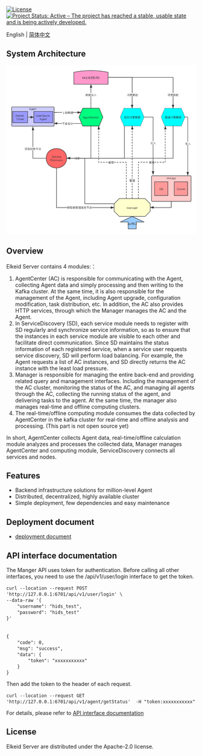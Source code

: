 [![License](https://img.shields.io/badge/License-Apache%20v2-blue.svg)](https://github.com/bytedance/Elkeid/blob/main/agent/LICENSE)
[![Project Status: Active – The project has reached a stable, usable state and is being actively developed.](https://www.repostatus.org/badges/latest/active.svg)](https://www.repostatus.org/#active)

English | [简体中文](README-zh_CN.md)
## System Architecture

<img src="docs/server.png"/>

## Overview
Elkeid Server contains 4 modules:：
1. AgentCenter (AC) is responsible for communicating with the Agent, collecting Agent data and simply processing and then writing to the Kafka cluster. At the same time, it is also responsible for the management of the Agent, including Agent upgrade, configuration modification, task distribution, etc. In addition, the AC also provides HTTP services, through which the Manager manages the AC and the Agent.
2. In ServiceDiscovery (SD), each service module needs to register with SD regularly and synchronize service information, so as to ensure that the instances in each service module are visible to each other and facilitate direct communication. Since SD maintains the status information of each registered service, when a service user requests service discovery, SD will perform load balancing. For example, the Agent requests a list of AC instances, and SD directly returns the AC instance with the least load pressure.
3. Manager is responsible for managing the entire back-end and providing related query and management interfaces. Including the management of the AC cluster, monitoring the status of the AC, and managing all agents through the AC, collecting the running status of the agent, and delivering tasks to the agent. At the same time, the manager also manages real-time and offline computing clusters.
4. The real-time/offline computing module consumes the data collected by AgentCenter in the kafka cluster for real-time and offline analysis and processing. (This part is not open source yet)

In short, AgentCenter collects Agent data, real-time/offline calculation module analyzes and processes the collected data, Manager manages AgentCenter and computing module, ServiceDiscovery connects all services and nodes.

## Features
- Backend infrastructure solutions for million-level Agent
- Distributed, decentralized, highly available cluster
- Simple deployment, few dependencies and easy maintenance

## Deployment document
- [deployment document](docs/install.md)

## API interface documentation
The Manger API uses token for authentication. Before calling all other interfaces, you need to use the /api/v1/user/login interface to get the token.
```
curl --location --request POST 'http://127.0.0.1:6701/api/v1/user/login' \
--data-raw '{
    "username": "hids_test",
    "password": "hids_test"
}'


{
    "code": 0,
    "msg": "success",
    "data": {
        "token": "xxxxxxxxxxx"
    }
}
```
Then add the token to the header of each request.
```
curl --location --request GET 'http://127.0.0.1:6701/api/v1/agent/getStatus'  -H "token:xxxxxxxxxxx"
```
For details, please refer to [API interface documentation](https://documenter.getpostman.com/view/9865152/TzCTZ5Do#intro)
## License
Elkeid Server are distributed under the Apache-2.0 license.
